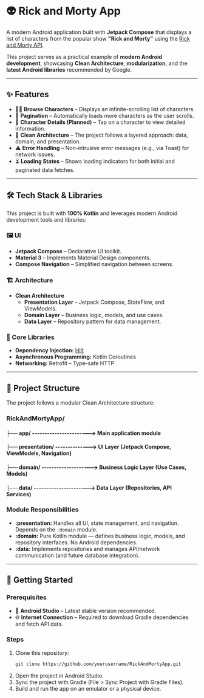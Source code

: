 # 👽 Rick and Morty App

A modern Android application built with **Jetpack Compose** that displays a list of characters from the popular show **"Rick and Morty"** using the [Rick and Morty API](https://rickandmortyapi.com/).

This project serves as a practical example of **modern Android development**, showcasing **Clean Architecture**, **modularization**, and the **latest Android libraries** recommended by Google.

---

## ✨ Features

- 🧍‍♂️ **Browse Characters** – Displays an infinite-scrolling list of characters.
- 🔄 **Pagination** – Automatically loads more characters as the user scrolls.
- 📜 **Character Details (Planned)** – Tap on a character to view detailed information.
- 🧩 **Clean Architecture** – The project follows a layered approach: data, domain, and presentation.
- ⚠️ **Error Handling** – Non-intrusive error messages (e.g., via Toast) for network issues.
- ⏳ **Loading States** – Shows loading indicators for both initial and paginated data fetches.

---

## 🛠 Tech Stack & Libraries

This project is built with **100% Kotlin** and leverages modern Android development tools and libraries:

### 🖼 UI
- **Jetpack Compose** – Declarative UI toolkit.
- **Material 3** – Implements Material Design components.
- **Compose Navigation** – Simplified navigation between screens.

### 🏗 Architecture
- **Clean Architecture**
  - **Presentation Layer** – Jetpack Compose, StateFlow, and ViewModels.
  - **Domain Layer** – Business logic, models, and use cases.
  - **Data Layer** – Repository pattern for data management.

### 🧰 Core Libraries
- **Dependency Injection:** [Hilt](https://dagger.dev/hilt/)
- **Asynchronous Programming:** Kotlin Coroutines
- **Networking:** Retrofit – Type-safe HTTP

---

## 🧱 Project Structure
The project follows a modular Clean Architecture structure:

### RickAndMortyApp/
#### ├── app/ -----------------------> Main application module
#### ├── presentation/ --------------> UI Layer (Jetpack Compose, ViewModels, Navigation)
#### ├── domain/ --------------------> Business Logic Layer (Use Cases, Models)
#### ├── data/ ----------------------> Data Layer (Repositories, API Services)


### Module Responsibilities
- **:presentation:** Handles all UI, state management, and navigation. Depends on the `:domain` module.
- **:domain:** Pure Kotlin module — defines business logic, models, and repository interfaces. No Android dependencies.
- **:data:** Implements repositories and manages API/network communication (and future database integration).

---

## 🚀 Getting Started

### Prerequisites
- 🧰 **Android Studio** – Latest stable version recommended.
- 🌐 **Internet Connection** – Required to download Gradle dependencies and fetch API data.

### Steps
1. Clone this repository:
   ```bash
   git clone https://github.com/yourusername/RickAndMortyApp.git
    ```
2. Open the project in Android Studio.
3. Sync the project with Gradle (File > Sync Project with Gradle Files).
4. Build and run the app on an emulator or a physical device.
